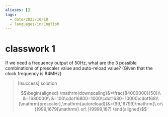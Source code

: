 ```yaml
---
aliases: []
tags:
  - date/2023/10/10
  - languages/in/English
---
```


# classwork 1

If we need a frequency output of 50Hz, what are the 3 possible combinations of prescaler value and auto-reload value? (Given that the clock frequency is 84MHz)

> [!success] solution
>
> $$\begin{aligned}
> \mathrm{downscaling}&=\frac{84000000}{50}\\
> &=1680000\\
> &=100\cdot16800=1000\cdot1680=10000\cdot168\\
> (\mathrm{prescaler},\mathrm{autoreload})&=(99,16799)\mathrm{\ or\ }(999,1679)\mathrm{\ or\ }(9999,167)
> \end{aligned}$$
